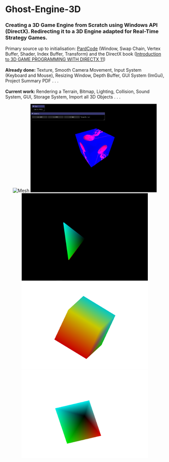 # Ghost-Engine-3D

### Creating a 3D Game Engine from Scratch using Windows API (DirectX). Redirecting it to a 3D Engine adapted for Real-Time Strategy Games.

Primary source up to initialisation: [PardCode](https://github.com/PardCode) (Window, Swap Chain, Vertex Buffer, Shader, Index Buffer, Transform) and the DirectX book ([Introduction to 3D GAME PROGRAMMING WITH DIRECTX 11](https://files.xray-engine.org/boox/3d_game_programming_with_DirectX11.pdf))
<br>
<br> 
<b>Already done: </b>Texture, Smooth Camera Movement, Input System (Keyboard and Mouse), Resizing Window, Depth Buffer, GUI System (ImGui), Project Summary PDF . . .
<br>
<br>
<b>Current work: </b>Rendering a Terrain, Bitmap, Lighting, Collision, Sound System, GUI, Storage System, Import all 3D Objects . . . 
<br>



<p align="center">
<img src="/Media/Ghost_Engine_3D_Mesh.gif" width = "801" alt="Mesh"
  <img src="/Media/Ghost_Engine_3D_GUI.gif" width="801" alt="GUI">
  <img src="/Media/Cube_GUI.PNG" width="400" alt="Cube_Texture">
  <img src="/Media/Pyramid_1.PNG" width="400" alt="Pyramid_1">
  <img src="/Media/Cube_4.PNG" width="400" alt="Cube_4">
  <img src="/Media/Pyramid_2.PNG" width="400" alt="Pyramid2">
</p>
